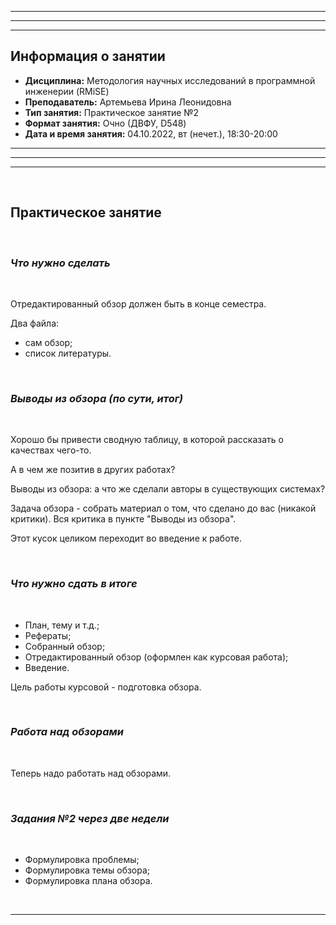 ___
___
___
## Информация о занятии
- __Дисциплина:__ Методология научных исследований в программной инженерии (RMiSE)
- __Преподаватель:__ Артемьева Ирина Леонидовна
- __Тип занятия:__ Практическое занятие №2
- __Формат занятия:__ Очно (ДВФУ, D548)
- __Дата и время занятия:__ 04.10.2022, вт (нечет.), 18:30-20:00
___
___
___

&nbsp;

## Практическое занятие

&nbsp;

### ___Что нужно сделать___

&nbsp;

Отредактированный обзор должен быть в конце семестра.

Два файла:
- сам обзор;
- список литературы.

&nbsp;

### ___Выводы из обзора (по сути, итог)___

&nbsp;

Хорошо бы привести сводную таблицу, в которой рассказать о
качествах чего-то.

А в чем же позитив в других работах?

Выводы из обзора: а что же сделали авторы в существующих
системах?

Задача обзора - собрать материал о том, что сделано до вас
(никакой критики).
Вся критика в пункте "Выводы из обзора".

Этот кусок целиком переходит во введение к работе.

&nbsp;

### ___Что нужно сдать в итоге___

&nbsp;

- План, тему и т.д.;
- Рефераты;
- Собранный обзор;
- Отредактированный обзор (оформлен как курсовая работа);
- Введение.

Цель работы курсовой - подготовка обзора.

&nbsp;

### ___Работа над обзорами___

&nbsp;

Теперь надо работать над обзорами.

&nbsp;

### ___Задания №2 через две недели___

&nbsp;

- Формулировка проблемы;
- Формулировка темы обзора;
- Формулировка плана обзора.

&nbsp;

___